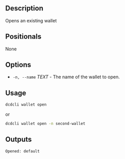 ## Description

Opens an existing wallet

## Positionals
None
## Options
- `-n, --name` _TEXT_ - The name of the wallet to open.
## Usage


```sh
dcdcli wallet open
```
or
```sh
dcdcli wallet open -n second-wallet
```

## Outputs


```console
Opened: default
```
